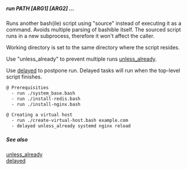 ##### run PATH [ARG1] [ARG2] ...

Runs another bash(ile) script using "source" instead of executing it as a command. Avoids multiple parsing of bashible itself.
The sourced script runs in a new subprocess, therefore it won't affect the caller.

Working directory is set to the same directory where the script resides.

Use "unless_already" to prevent multiple runs [unless_already](unless_already.md).

Use [delayed](delayed.md) to postpone run. Delayed tasks will run when the top-level script finishes.

```bash
@ Prerequisities
  - run ./system_base.bash
  - run ./install-redis.bash
  - run ./install-nginx.bash

@ Creating a virtual host
  - run ./create-virtual-host.bash example.com
  - delayed unless_already systemd nginx reload
```

##### See also

[unless_already](unless_already.md)  
[delayed](delayed.md)  

